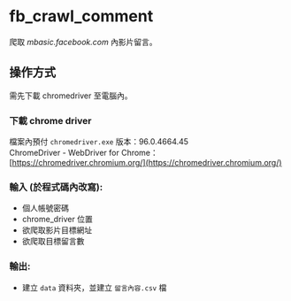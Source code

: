 # fb_crawl_comment

爬取 *mbasic.facebook.com* 內影片留言。
## 操作方式  
需先下載 chromedriver 至電腦內。  
### 下載 chrome driver
檔案內預付 `chromedriver.exe` 版本：96.0.4664.45  
ChromeDriver - WebDriver for Chrome：[https://chromedriver.chromium.org/](https://chromedriver.chromium.org/)  

### 輸入 (於程式碼內改寫):
+ 個人帳號密碼
+ chrome_driver 位置
+ 欲爬取影片目標網址
+ 欲爬取目標留言數

### 輸出:
+ 建立 `data` 資料夾，並建立 `留言內容.csv` 檔
